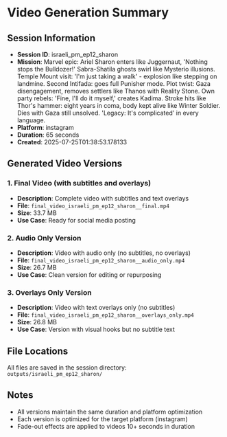 # Video Generation Summary

## Session Information
- **Session ID**: israeli_pm_ep12_sharon
- **Mission**: Marvel epic: Ariel Sharon enters like Juggernaut, 'Nothing stops the Bulldozer!' Sabra-Shatila ghosts swirl like Mysterio illusions. Temple Mount visit: 'I'm just taking a walk' - explosion like stepping on landmine. Second Intifada: goes full Punisher mode. Plot twist: Gaza disengagement, removes settlers like Thanos with Reality Stone. Own party rebels: 'Fine, I'll do it myself,' creates Kadima. Stroke hits like Thor's hammer: eight years in coma, body kept alive like Winter Soldier. Dies with Gaza still unsolved. 'Legacy: It's complicated' in every language.
- **Platform**: instagram
- **Duration**: 65 seconds
- **Created**: 2025-07-25T01:38:53.178133

## Generated Video Versions

### 1. Final Video (with subtitles and overlays)
- **Description**: Complete video with subtitles and text overlays
- **File**: `final_video_israeli_pm_ep12_sharon__final.mp4`
- **Size**: 33.7 MB
- **Use Case**: Ready for social media posting

### 2. Audio Only Version
- **Description**: Video with audio only (no subtitles, no overlays)
- **File**: `final_video_israeli_pm_ep12_sharon__audio_only.mp4`
- **Size**: 26.7 MB
- **Use Case**: Clean version for editing or repurposing

### 3. Overlays Only Version
- **Description**: Video with text overlays only (no subtitles)
- **File**: `final_video_israeli_pm_ep12_sharon__overlays_only.mp4`
- **Size**: 26.8 MB
- **Use Case**: Version with visual hooks but no subtitle text

## File Locations
All files are saved in the session directory: `outputs/israeli_pm_ep12_sharon/`

## Notes
- All versions maintain the same duration and platform optimization
- Each version is optimized for the target platform (instagram)
- Fade-out effects are applied to videos 10+ seconds in duration
